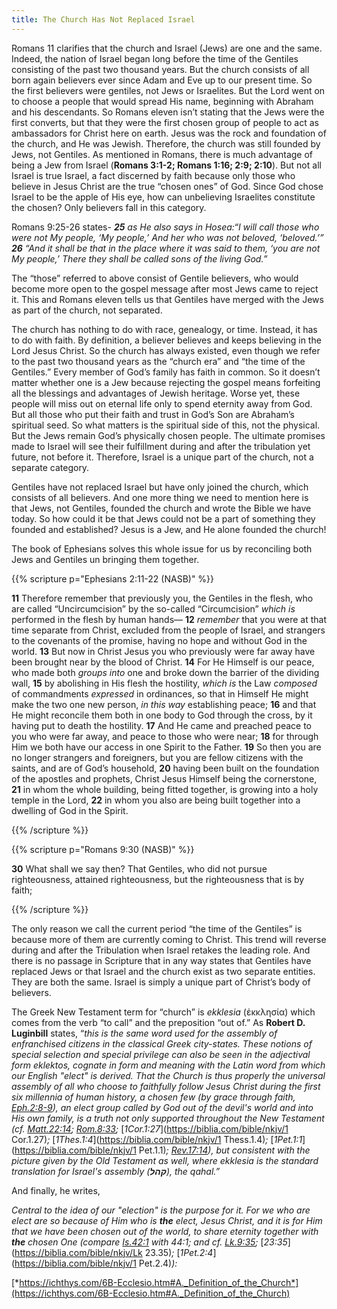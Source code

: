 ```yaml
---
title: The Church Has Not Replaced Israel
---
```


Romans 11 clarifies that the church and Israel (Jews) are one and the same. Indeed, the nation of Israel began long before the time of the Gentiles consisting of the past two thousand years. But the church consists of all born again believers ever since Adam and Eve up to our present time. So the first believers were gentiles, not Jews or Israelites. But the Lord went on to choose a people that would spread His name, beginning with Abraham and his descendants. So Romans eleven isn’t stating that the Jews were the first converts, but that they were the first chosen group of people to act as ambassadors for Christ here on earth. Jesus was the rock and foundation of the church, and He was Jewish. Therefore, the church was still founded by Jews, not Gentiles. As mentioned in Romans, there is much advantage of being a Jew from Israel (**Romans 3:1-2; Romans 1:16; 2:9; 2:10**). But not all Israel is true Israel, a fact discerned by faith because only those who believe in Jesus Christ are the true “chosen ones” of God. Since God chose Israel to be the apple of His eye, how can unbelieving Israelites constitute the chosen? Only believers fall in this category.  

Romans 9:25-26 states- ***25** as He also says in Hosea:“I will call those who were not My people, ‘My people,’ And her who was not beloved, ‘beloved.’” **26** “And it shall be that in the place where it was said to them, ‘you are not My people,’ There they shall be called sons of the living God.”*

The “those” referred to above consist of Gentile believers, who would become more open to the gospel message after most Jews came to reject it. This and Romans eleven tells us that Gentiles have merged with the Jews as part of the church, not separated. 

The church has nothing to do with race, genealogy, or time. Instead, it has to do with faith. By definition, a believer believes and keeps believing in the Lord Jesus Christ. So the church has always existed, even though we refer to the past two thousand years as the “church era” and “the time of the Gentiles.” Every member of God’s family has faith in common. So it doesn’t matter whether one is a Jew because rejecting the gospel means forfeiting all the blessings and advantages of Jewish heritage. Worse yet, these people will miss out on eternal life only to spend eternity away from God. But all those who put their faith and trust in God’s Son are Abraham’s spiritual seed. So what matters is the spiritual side of this, not the physical. But the Jews remain God’s physically chosen people. The ultimate promises made to Israel will see their fulfillment during and after the tribulation yet future, not before it. Therefore, Israel is a unique part of the church, not a separate category. 

Gentiles have not replaced Israel but have only joined the church, which consists of all believers. And one more thing we need to mention here is that Jews, not Gentiles, founded the church and wrote the Bible we have today. So how could it be that Jews could not be a part of something they founded and established? Jesus is a Jew, and He alone founded the church! 

The book of Ephesians solves this whole issue for us by reconciling both Jews and Gentiles un bringing them together. 

{{% scripture p="Ephesians 2:11-22 (NASB)" %}} 

**11** Therefore remember that previously you, the Gentiles in the flesh, who are called “Uncircumcision” by the so-called “Circumcision” *which is* performed in the flesh by human hands— **12** *remember* that you were at that time separate from Christ, excluded from the people of Israel, and strangers to the covenants of the promise, having no hope and without God in the world. **13** But now in Christ Jesus you who previously were far away have been brought near by the blood of Christ. **14** For He Himself is our peace, who made both *groups into* one and broke down the barrier of the dividing wall, **15** by abolishing in His flesh the hostility, *which is* the Law *composed* of commandments *expressed* in ordinances, so that in Himself He might make the two one new person, *in this way* establishing peace; **16** and that He might reconcile them both in one body to God through the cross, by it having put to death the hostility. **17** And He came and preached peace to you who were far away, and peace to those who were near; **18** for through Him we both have our access in one Spirit to the Father. **19** So then you are no longer strangers and foreigners, but you are fellow citizens with the saints, and are of God’s household, **20** having been built on the foundation of the apostles and prophets, Christ Jesus Himself being the cornerstone, **21** in whom the whole building, being fitted together, is growing into a holy temple in the Lord, **22** in whom you also are being built together into a dwelling of God in the Spirit.                                                               

{{% /scripture %}} 

{{% scripture p="Romans 9:30 (NASB)" %}} 

**30** What shall we say then? That Gentiles, who did not pursue righteousness, attained righteousness, but the righteousness that is by faith;                                

{{% /scripture %}} 

The only reason we call the current period “the time of the Gentiles” is because more of them are currently coming to Christ. This trend will reverse during and after the Tribulation when Israel retakes the leading role. And there is no passage in Scripture that in any way states that Gentiles have replaced Jews or that Israel and the church exist as two separate entities. They are both the same. Israel is simply a unique part of Christ’s body of believers. 

The Greek New Testament term for “church” is *ekklesia* (ἐκκλησία) which comes from the verb “to call” and the preposition “out of.” As **Robert D. Luginbill** states,  “*this is the same word used for the assembly of enfranchised citizens in the classical Greek city-states. These notions of special selection and special privilege can also be seen in the adjectival form eklektos, cognate in form and meaning with the Latin word from which our English "elect" is derived. That the Church is thus properly the universal assembly of all who choose to faithfully follow Jesus Christ during the first six millennia of human history, a chosen few (by grace through faith,* [*Eph.2:8-9*](https://biblia.com/bible/nkjv/Eph.2.8-9)*), an elect group called by God out of the devil's world and into His own family, is a truth not only supported throughout the New Testament (cf.* [*Matt.22:14*](https://biblia.com/bible/nkjv/Matt.22.14)*;* [*Rom.8:33*](https://biblia.com/bible/nkjv/Rom.8.33)*;* [*1Cor.1:27*](https://biblia.com/bible/nkjv/1 Cor.1.27)*;* [*1Thes.1:4*](https://biblia.com/bible/nkjv/1 Thess.1.4)*;* [*1Pet.1:1*](https://biblia.com/bible/nkjv/1 Pet.1.1)*;* [*Rev.17:14*](https://biblia.com/bible/nkjv/Rev.17.14)*), but consistent with the picture given by the Old Testament as well, where ekklesia is the standard translation for Israel's assembly (**קהל**), the qahal.”* 

And finally, he writes, 

*Central to the idea of our "election" is the purpose for it. For we who are elect are so because of Him who is **the** elect, Jesus Christ, and it is for Him that we have been chosen out of the world, to share eternity together with **the** chosen One (compare* [*Is.42:1*](https://biblia.com/bible/nkjv/Isa.42.1) *with 44:1; and cf.* [*Lk.9:35*](https://biblia.com/bible/nkjv/Luke.9.35)*;* [*23:35*](https://biblia.com/bible/nkjv/Lk 23.35)*;* [*1Pet.2:4*](https://biblia.com/bible/nkjv/1 Pet.2.4)*):* 

[*https://ichthys.com/6B-Ecclesio.htm#A._Definition_of_the_Church*](https://ichthys.com/6B-Ecclesio.htm#A._Definition_of_the_Church) 
